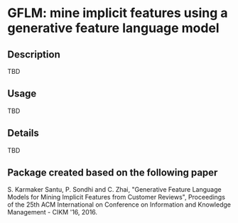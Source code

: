 # GFLM: mine implicit features using a generative feature language model

## Description
TBD

## Usage
TBD

## Details
TBD

## Package created based on the following paper
S. Karmaker Santu, P. Sondhi and C. Zhai, "Generative Feature Language Models for Mining Implicit Features from Customer Reviews", Proceedings of the 25th ACM International on Conference on Information and Knowledge Management - CIKM '16, 2016.
